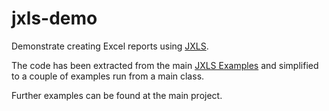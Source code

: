 # jxls-demo

Demonstrate creating Excel reports using [JXLS](http://jxls.sourceforge.net/).

The code has been extracted from the main [JXLS Examples](https://bitbucket.org/leonate/jxls/src/master/jxls-examples/) and simplified to a couple of examples run from a main class.

Further examples can be found at the main project.
